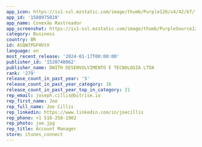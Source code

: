 ```yaml
---
app_icon: https://is1-ssl.mzstatic.com/image/thumb/Purple126/v4/42/b7/f5/42b7f57d-b393-7c92-37d5-ef758e66d1b3/GxAppIcon-1x_U007emarketing-0-7-0-0-85-220-0.png/1024x1024bb.png
app_id: '1588975028'
app_name: Conexão Rastreador
app_screenshot: https://is1-ssl.mzstatic.com/image/thumb/PurpleSource125/v4/7e/e5/0b/7ee50b17-4c25-e2ec-c518-d2f0bea62aee/e3729b4d-1031-440d-8416-fe8b08319fca_Simulator_Screen_Shot_-_iPhone_12_Pro_Max_-_2021-10-05_at_18.38.21.png/1284x2778bb.png
category: Business
country: BR
id: ASQW7PGFHVtX
language: en
most_recent_release: '2024-01-17T00:00:00'
publisher_id: '1520748062'
publisher_name: DWITH DESENVOLVIMENTO E TECNOLOGIA LTDA
rank: '279'
release_count_in_past_year: '5'
release_count_in_past_year_category: 16
release_count_in_past_year_top_in_category: 21
rep_email: joseph.cillis@bitrise.io
rep_first_name: Joe
rep_full_name: Joe Cillis
rep_linkedin: https://www.linkedin.com/in/joecillis
rep_phone: +1 518-258-1902
rep_photo: joe.jpg
rep_title: Account Manager
store: itunes_connect
---
```

